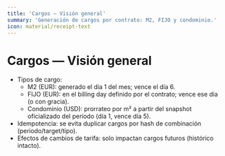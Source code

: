 ```yaml
---
title: 'Cargos — Visión general'
summary: 'Generación de cargos por contrato: M2, FIJO y condominio.'
icon: material/receipt-text
---
```


# Cargos — Visión general

- Tipos de cargo:
  - M2 (EUR): generado el día 1 del mes; vence el día 6.
  - FIJO (EUR): en el billing day definido por el contrato; vence ese día (o con gracia).
  - Condominio (USD): prorrateo por m² a partir del snapshot oficializado del período (día 1, vence día 5).
- Idempotencia: se evita duplicar cargos por hash de combinación (periodo/target/tipo).
- Efectos de cambios de tarifa: solo impactan cargos futuros (histórico intacto).
